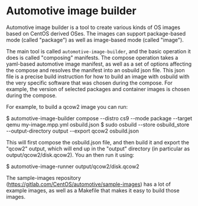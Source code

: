 # Automotive image builder

Automotive image builder is a tool to create various kinds of OS
images based on CentOS derived OSes. The images can support
package-based mode (called "package") as well as image-based mode
(called "image").

The main tool is called `automotive-image-builder`, and the basic
operation it does is called "composing" manifests. The compose
operation takes a yaml-based automotive image manifest, as well as a
set of options affecting the compose and resolves the manifest into an
osbuild json file. This json file is a precise build instruction for
how to build an image with osbuild with the very specific software
that was chosen during the compose. For example, the version of
selected packages and container images is chosen during the compose.

For example, to build a qcow2 image you can run:

 $ automotive-image-builder compose --distro cs9 --mode package --target qemu my-image.mpp.yml osbuild.json
 $ sudo osbuild --store osbuild_store --output-directory output --export qcow2 osbuild.json

This will first compose the osbuild.json file, and then build it and export the "qcow2" output, which
will end up in the "output" directory (in particular as output/qcow2/disk.qcow2). You an then run it
using:

 $ automotive-image-runner  output/qcow2/disk.qcow2

The sample-images repository (https://gitlab.com/CentOS/automotive/sample-images) has a lot of
example images, as well as a Makefile that makes it easy to build those images.
